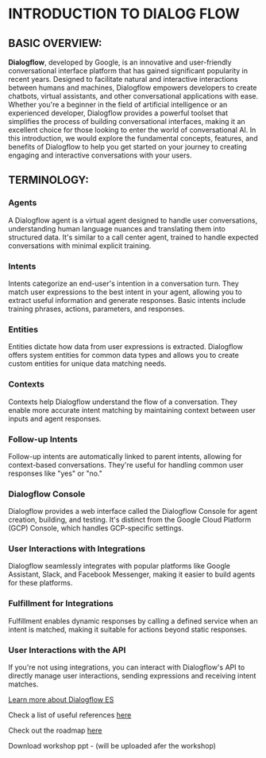 # INTRODUCTION TO DIALOG FLOW

## BASIC OVERVIEW:

**Dialogflow**, developed by Google, is an innovative and user-friendly conversational interface platform that has gained significant popularity in recent years. Designed to facilitate natural and interactive interactions between humans and machines, Dialogflow empowers developers to create chatbots, virtual assistants, and other conversational applications with ease. Whether you're a beginner in the field of artificial intelligence or an experienced developer, Dialogflow provides a powerful toolset that simplifies the process of building conversational interfaces, making it an excellent choice for those looking to enter the world of conversational AI. In this introduction, we would explore the fundamental concepts, features, and benefits of Dialogflow to help you get started on your journey to creating engaging and interactive conversations with your users.

## TERMINOLOGY:

### Agents

A Dialogflow agent is a virtual agent designed to handle user conversations, understanding human language nuances and translating them into structured data. It's similar to a call center agent, trained to handle expected conversations with minimal explicit training.

### Intents

Intents categorize an end-user's intention in a conversation turn. They match user expressions to the best intent in your agent, allowing you to extract useful information and generate responses. Basic intents include training phrases, actions, parameters, and responses.

### Entities

Entities dictate how data from user expressions is extracted. Dialogflow offers system entities for common data types and allows you to create custom entities for unique data matching needs.

### Contexts

Contexts help Dialogflow understand the flow of a conversation. They enable more accurate intent matching by maintaining context between user inputs and agent responses.

### Follow-up Intents

Follow-up intents are automatically linked to parent intents, allowing for context-based conversations. They're useful for handling common user responses like "yes" or "no."

### Dialogflow Console

Dialogflow provides a web interface called the Dialogflow Console for agent creation, building, and testing. It's distinct from the Google Cloud Platform (GCP) Console, which handles GCP-specific settings.

### User Interactions with Integrations

Dialogflow seamlessly integrates with popular platforms like Google Assistant, Slack, and Facebook Messenger, making it easier to build agents for these platforms.

### Fulfillment for Integrations

Fulfillment enables dynamic responses by calling a defined service when an intent is matched, making it suitable for actions beyond static responses.

### User Interactions with the API

If you're not using integrations, you can interact with Dialogflow's API to directly manage user interactions, sending expressions and receiving intent matches.

[Learn more about Dialogflow ES](https://cloud.google.com/dialogflow/es/docs/basics)

Check a list of useful references [here](References.md)

Check out the roadmap [here](StepsRoadmap.md)

Download workshop ppt -
(will be uploaded afer the workshop)
